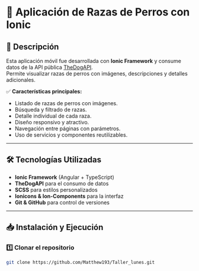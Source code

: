  # 🐶 Aplicación de Razas de Perros con Ionic

## 📌 Descripción

Esta aplicación móvil fue desarrollada con **Ionic Framework** y consume datos de la API pública [TheDogAPI](https://api.thedogapi.com/v1).  
Permite visualizar razas de perros con imágenes, descripciones y detalles adicionales.  

✅ **Características principales:**  
- Listado de razas de perros con imágenes.  
- Búsqueda y filtrado de razas.  
- Detalle individual de cada raza.  
- Diseño responsivo y atractivo.  
- Navegación entre páginas con parámetros.  
- Uso de servicios y componentes reutilizables.  

---

## 🛠️ Tecnologías Utilizadas

- **Ionic Framework** (Angular + TypeScript)  
- **TheDogAPI** para el consumo de datos  
- **SCSS** para estilos personalizados  
- **Ionicons & Ion-Components** para la interfaz  
- **Git & GitHub** para control de versiones  

---

## 📥 Instalación y Ejecución

### **1️⃣ Clonar el repositorio**
```bash
git clone https://github.com/Matthew193/Taller_lunes.git
